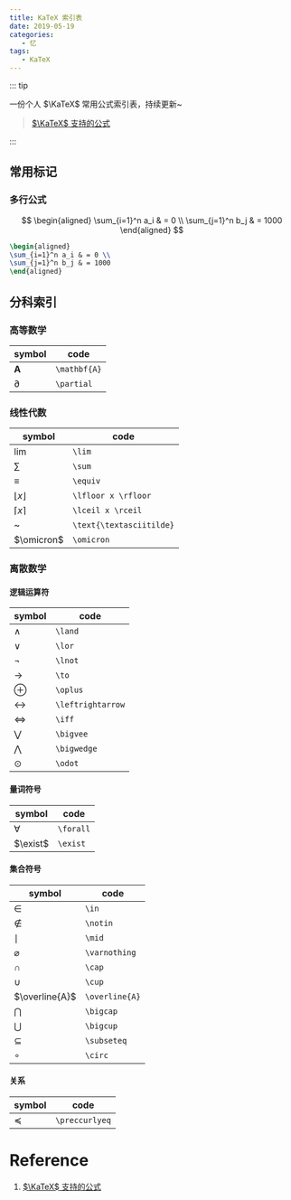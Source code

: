 ```yaml
---
title: KaTeX 索引表
date: 2019-05-19
categories:
   - 忆
tags:
   - KaTeX
---
```


::: tip

一份个人 $\KaTeX$ 常用公式索引表，持续更新~

> [$\KaTeX$ 支持的公式](https://katex.org/docs/supported.html)

:::

<!-- more -->

## 常用标记

### 多行公式

$$
\begin{aligned}
\sum_{i=1}^n a_i & = 0 \\
\sum_{j=1}^n b_j & = 1000
\end{aligned}
$$

```LaTeX
\begin{aligned}
\sum_{i=1}^n a_i & = 0 \\
\sum_{j=1}^n b_j & = 1000
\end{aligned}
```

## 分科索引

### 高等数学

| symbol       | code         |
| ------------ | ------------ |
| $\mathbf{A}$ | `\mathbf{A}` |
| $\partial$   | `\partial`   |

### 线性代数

| symbol                   | code                     |
| ------------------------ | ------------------------ |
| $\lim$                   | `\lim`                   |
| $\sum$                   | `\sum`                   |
| $\equiv$                 | `\equiv`                 |
| $\lfloor x \rfloor$      | `\lfloor x \rfloor`      |
| $\lceil x \rceil$        | `\lceil x \rceil`        |
| $\text{\textasciitilde}$ | `\text{\textasciitilde}` |
| $\omicron$               | `\omicron`               |

### 离散数学

#### 逻辑运算符

| symbol            | code              |
| ----------------- | ----------------- |
| $\land$           | `\land`           |
| $\lor$            | `\lor`            |
| $\lnot$           | `\lnot`           |
| $\to$             | `\to`             |
| $\oplus$          | `\oplus`          |
| $\leftrightarrow$ | `\leftrightarrow` |
| $\iff$            | `\iff`            |
| $\bigvee$         | `\bigvee`         |
| $\bigwedge$       | `\bigwedge`       |
| $\odot$           | `\odot`           |

#### 量词符号

| symbol    | code      |
| --------- | --------- |
| $\forall$ | `\forall` |
| $\exist$  | `\exist`  |

#### 集合符号

| symbol         | code           |
| -------------- | -------------- |
| $\in$          | `\in`          |
| $\notin$       | `\notin`       |
| $\mid$         | `\mid`         |
| $\varnothing$  | `\varnothing`  |
| $\cap$         | `\cap`         |
| $\cup$         | `\cup`         |
| $\overline{A}$ | `\overline{A}` |
| $\bigcap$      | `\bigcap`      |
| $\bigcup$      | `\bigcup`      |
| $\subseteq$    | `\subseteq`    |
| $\circ$        | `\circ`        |

#### 关系

| symbol         | code           |
| -------------- | -------------- |
| $\preccurlyeq$ | `\preccurlyeq` |

# Reference

1. [$\KaTeX$ 支持的公式](https://katex.org/docs/supported.html)
